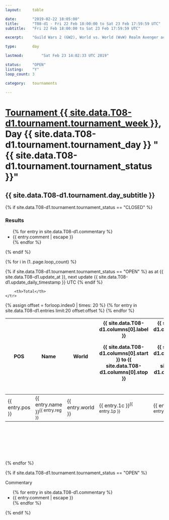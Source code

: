 ```yaml
---
layout: 	table

date: 		"2019-02-22 18:05:00"
title: 		"T08-d1 - Fri 22 Feb 18:00:00 to Sat 23 Feb 17:59:59 UTC"
subtitle: 	"Fri 22 Feb 18:00:00 to Sat 23 Feb 17:59:59 UTC"

excerpt:    "Guild Wars 2 (GW2), World vs. World (WvW) Realm Avenger achivement Tournament. \"Every Kill Counts\""

type:       day

lastmod: 		"Sat Feb 23 14:02:33 UTC 2019"

status:     "OPEN"
listing:    "Y"
loop_count: 3

category: 	tournaments

---
```

<div class="table_header">
    <h1><a href="{{ site.data.T08-d1.tournament.week_url }}">Tournament {{ site.data.T08-d1.tournament.tournament_week }}</a>, Day {{ site.data.T08-d1.tournament.tournament_day }} "{{ site.data.T08-d1.tournament.tournament_status }}"</h1>
    <h2>{{ site.data.T08-d1.tournament.day_subtitle }}</h2> 
</div>

{% if site.data.T08-d1.tournament.tournament_status == "CLOSED" %} 
<div class="commentary">
  <h3>Results</h3>
  <ul>
    {% for entry in site.data.T08-d1.commentary %}
    <li class="commentary_list">{{ entry.comment | escape }}</li>
    {% endfor %}
  </ul>
</div>
{% endif %}


{% for i in (1..page.loop_count) %}

{% if site.data.T08-d1.tournament.tournament_status == "OPEN" %} 
<span class="table_nextupdate">as at {{ site.data.T08-d1.update_at }}, next update {{ site.data.T08-d1.update_daily_timestamp }} UTC</span> 
{% endif %}

<table class="day_table">
  <colgroup>
    <col style="width:18px">
    <col style="width:55px">
    <col style="width:55px">
    <col style="width:12px">
    <col style="width:12px">
    <col style="width:12px">
    <col style="width:12px">
    <col style="width:12px">
    <col style="width:12px">
    <col style="width:12px">
    <col style="width:12px">
    <col style="width:12px">
    <col style="width:12px">
    <col style="width:12px">
    <col style="width:12px">
    <col style="width:12px">
    <col style="width:12px">
    <col style="width:12px">
    <col style="width:12px">
    <col style="width:12px">
    <col style="width:12px">
    <col style="width:12px">
    <col style="width:12px">
    <col style="width:12px">
    <col style="width:12px">
    <col style="width:12px">
    <col style="width:12px">
    <col style="width:18px">
  </colgroup>  
  <thead>
    <tr>
        <th>POS</th>
        <th class="AlignLeft">Name</th>
        <th class="AlignLeft">World</th>

<th><div class="label">{{ site.data.T08-d1.columns[0].label }}<p class="onhover">{{ site.data.T08-d1.columns[0].start }} to {{ site.data.T08-d1.columns[0].stop }}</p></div>​</th>
<th><div class="label">{{ site.data.T08-d1.columns[1].label }}<p class="onhover">{{ site.data.T08-d1.columns[1].start }} to {{ site.data.T08-d1.columns[1].stop }}</p></div>​</th>
<th><div class="label">{{ site.data.T08-d1.columns[2].label }}<p class="onhover">{{ site.data.T08-d1.columns[2].start }} to {{ site.data.T08-d1.columns[2].stop }}</p></div>​</th>
<th><div class="label">{{ site.data.T08-d1.columns[3].label }}<p class="onhover">{{ site.data.T08-d1.columns[3].start }} to {{ site.data.T08-d1.columns[3].stop }}</p></div>​</th>
<th><div class="label">{{ site.data.T08-d1.columns[4].label }}<p class="onhover">{{ site.data.T08-d1.columns[4].start }} to {{ site.data.T08-d1.columns[4].stop }}</p></div>​</th>
<th><div class="label">{{ site.data.T08-d1.columns[5].label }}<p class="onhover">{{ site.data.T08-d1.columns[5].start }} to {{ site.data.T08-d1.columns[5].stop }}</p></div>​</th>
<th><div class="label">{{ site.data.T08-d1.columns[6].label }}<p class="onhover">{{ site.data.T08-d1.columns[6].start }} to {{ site.data.T08-d1.columns[6].stop }}</p></div>​</th>
<th><div class="label">{{ site.data.T08-d1.columns[7].label }}<p class="onhover">{{ site.data.T08-d1.columns[7].start }} to {{ site.data.T08-d1.columns[7].stop }}</p></div>​</th>
<th><div class="label">{{ site.data.T08-d1.columns[8].label }}<p class="onhover">{{ site.data.T08-d1.columns[8].start }} to {{ site.data.T08-d1.columns[8].stop }}</p></div>​</th>
<th><div class="label">{{ site.data.T08-d1.columns[9].label }}<p class="onhover">{{ site.data.T08-d1.columns[9].start }} to {{ site.data.T08-d1.columns[9].stop }}</p></div>​</th>
<th><div class="label">{{ site.data.T08-d1.columns[10].label }}<p class="onhover">{{ site.data.T08-d1.columns[10].start }} to {{ site.data.T08-d1.columns[10].stop }}</p></div>​</th>

<th><div class="label">{{ site.data.T08-d1.columns[11].label }}<p class="onhover">{{ site.data.T08-d1.columns[11].start }} to {{ site.data.T08-d1.columns[11].stop }}</p></div>​</th>
<th><div class="label">{{ site.data.T08-d1.columns[12].label }}<p class="onhover">{{ site.data.T08-d1.columns[12].start }} to {{ site.data.T08-d1.columns[12].stop }}</p></div>​</th>
<th><div class="label">{{ site.data.T08-d1.columns[13].label }}<p class="onhover">{{ site.data.T08-d1.columns[13].start }} to {{ site.data.T08-d1.columns[13].stop }}</p></div>​</th>
<th><div class="label">{{ site.data.T08-d1.columns[14].label }}<p class="onhover">{{ site.data.T08-d1.columns[14].start }} to {{ site.data.T08-d1.columns[14].stop }}</p></div>​</th>
<th><div class="label">{{ site.data.T08-d1.columns[15].label }}<p class="onhover">{{ site.data.T08-d1.columns[15].start }} to {{ site.data.T08-d1.columns[15].stop }}</p></div>​</th>
<th><div class="label">{{ site.data.T08-d1.columns[16].label }}<p class="onhover">{{ site.data.T08-d1.columns[16].start }} to {{ site.data.T08-d1.columns[16].stop }}</p></div>​</th>
<th><div class="label">{{ site.data.T08-d1.columns[17].label }}<p class="onhover">{{ site.data.T08-d1.columns[17].start }} to {{ site.data.T08-d1.columns[17].stop }}</p></div>​</th>
<th><div class="label">{{ site.data.T08-d1.columns[18].label }}<p class="onhover">{{ site.data.T08-d1.columns[18].start }} to {{ site.data.T08-d1.columns[18].stop }}</p></div>​</th>
<th><div class="label">{{ site.data.T08-d1.columns[19].label }}<p class="onhover">{{ site.data.T08-d1.columns[19].start }} to {{ site.data.T08-d1.columns[19].stop }}</p></div>​</th>
<th><div class="label">{{ site.data.T08-d1.columns[20].label }}<p class="onhover">{{ site.data.T08-d1.columns[20].start }} to {{ site.data.T08-d1.columns[20].stop }}</p></div>​</th>

<th><div class="label">{{ site.data.T08-d1.columns[21].label }}<p class="onhover">{{ site.data.T08-d1.columns[21].start }} to {{ site.data.T08-d1.columns[21].stop }}</p></div>​</th>
<th><div class="label">{{ site.data.T08-d1.columns[22].label }}<p class="onhover">{{ site.data.T08-d1.columns[22].start }} to {{ site.data.T08-d1.columns[22].stop }}</p></div>​</th>
<th><div class="label">{{ site.data.T08-d1.columns[23].label }}<p class="onhover">{{ site.data.T08-d1.columns[23].start }} to {{ site.data.T08-d1.columns[23].stop }}</p></div>​</th>

        <th>Total</th>
    </tr>
  </thead>
  {% assign offset = forloop.index0 | times: 20 %}
<tbody>
{% for entry in site.data.T08-d1.entries limit:20 offset:offset %}
  <tr>
    <td class="pl{{ entry.pos }}">{{ entry.pos }}</td>
    <td class="AlignLeft">{{ entry.name }}<sup>{{ entry.reg }}</sup></td>
    <td class="AlignLeft">{{ entry.world }}</td>
    <td class="pl{{ entry.1p }}">{{ entry.1c }}<sup>{{ entry.1p }}</sup></td>
    <td class="pl{{ entry.2p }}">{{ entry.2c }}<sup>{{ entry.2p }}</sup></td>
    <td class="pl{{ entry.3p }}">{{ entry.3c }}<sup>{{ entry.3p }}</sup></td>
    <td class="pl{{ entry.4p }}">{{ entry.4c }}<sup>{{ entry.4p }}</sup></td>
    <td class="pl{{ entry.5p }}">{{ entry.5c }}<sup>{{ entry.5p }}</sup></td>
    <td class="pl{{ entry.6p }}">{{ entry.6c }}<sup>{{ entry.6p }}</sup></td>
    <td class="pl{{ entry.7p }}">{{ entry.7c }}<sup>{{ entry.7p }}</sup></td>
    <td class="pl{{ entry.8p }}">{{ entry.8c }}<sup>{{ entry.8p }}</sup></td>
    <td class="pl{{ entry.9p }}">{{ entry.9c }}<sup>{{ entry.9p }}</sup></td>
    <td class="pl{{ entry.10p }}">{{ entry.10c }}<sup>{{ entry.10p }}</sup></td>
    <td class="pl{{ entry.11p }}">{{ entry.11c }}<sup>{{ entry.11p }}</sup></td>
    <td class="pl{{ entry.12p }}">{{ entry.12c }}<sup>{{ entry.12p }}</sup></td>
    <td class="pl{{ entry.13p }}">{{ entry.13c }}<sup>{{ entry.13p }}</sup></td>
    <td class="pl{{ entry.14p }}">{{ entry.14c }}<sup>{{ entry.14p }}</sup></td>
    <td class="pl{{ entry.15p }}">{{ entry.15c }}<sup>{{ entry.15p }}</sup></td>
    <td class="pl{{ entry.16p }}">{{ entry.16c }}<sup>{{ entry.16p }}</sup></td>
    <td class="pl{{ entry.17p }}">{{ entry.17c }}<sup>{{ entry.17p }}</sup></td>
    <td class="pl{{ entry.18p }}">{{ entry.18c }}<sup>{{ entry.18p }}</sup></td>
    <td class="pl{{ entry.19p }}">{{ entry.19c }}<sup>{{ entry.19p }}</sup></td>
    <td class="pl{{ entry.20p }}">{{ entry.20c }}<sup>{{ entry.20p }}</sup></td>
    <td class="pl{{ entry.21p }}">{{ entry.21c }}<sup>{{ entry.21p }}</sup></td>
    <td class="pl{{ entry.22p }}">{{ entry.22c }}<sup>{{ entry.22p }}</sup></td>
    <td class="pl{{ entry.23p }}">{{ entry.23c }}<sup>{{ entry.23p }}</sup></td>
    <td class="pl{{ entry.24p }}">{{ entry.24c }}<sup>{{ entry.24p }}</sup></td>
    <td>{{ entry.total }}</td>
  </tr>
{% endfor %}  
</tbody>
</table>
<div class="leaderboard">
  <script async src="//pagead2.googlesyndication.com/pagead/js/adsbygoogle.js"></script>
  <!-- 728x90 -->
  <ins class="adsbygoogle"
       style="display:inline-block;width:728px;height:90px"
       data-ad-client="ca-pub-3274917281288240"
       data-ad-slot="3870538733"></ins>
  <script>
  (adsbygoogle = window.adsbygoogle || []).push({});
  </script>    
</div>
<br />
{% endfor %}

{% if site.data.T08-d1.tournament.tournament_status == "OPEN" %} 
<div class="commentary">
  <span class="commentary_title">Commentary</span>
  <ul>
    {% for entry in site.data.T08-d1.commentary %}
    <li class="commentary_list">{{ entry.comment | escape }}</li>
    {% endfor %}
  </ul>
</div>
{% endif %}



